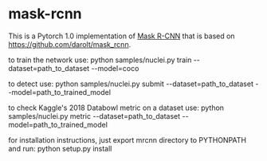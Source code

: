 # mask-rcnn


This is a Pytorch 1.0 implementation of [Mask R-CNN](https://arxiv.org/abs/1703.06870) that is based on https://github.com/darolt/mask_rcnn.



to train the network use:
python samples/nuclei.py train --dataset=path_to_dataset --model=coco

to detect use:
python samples/nuclei.py submit --dataset=path_to_dataset --model=path_to_trained_model

to check Kaggle's 2018 Databowl metric on a dataset use:
python samples/nuclei.py metric --dataset=path_to_dataset --model=path_to_trained_model

for installation instructions, just export mrcnn directory to PYTHONPATH and run:
python setup.py install

